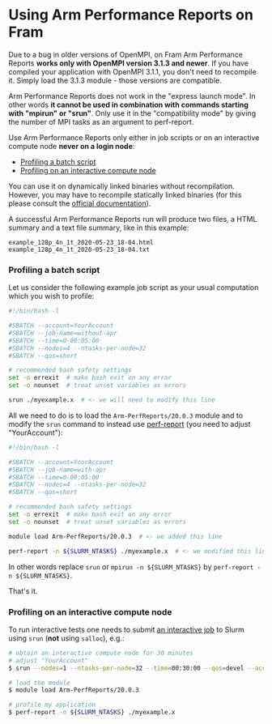

# Using Arm Performance Reports on Fram

<div class="alert alert-warning">
  <p>
    Due to a bug in older versions of OpenMPI, on Fram Arm Performance
    Reports <b>works only with OpenMPI version 3.1.3 and newer</b>. If you have
    compiled your application with OpenMPI 3.1.1, you don't need to
    recompile it. Simply load the 3.1.3 module - those versions are
    compatible.
  </p>
</div>

<div class="alert alert-danger">
  <p>
    Arm Performance Reports does not work in the "express launch mode".  In
    other words <b>it cannot be used in combination with commands starting with
    "mpirun" or "srun"</b>.
    Only use it in the "compatibility mode" by giving the number of MPI tasks
    as an argument to perf-report.
  </p>
</div>

Use Arm Performance Reports only either in job scripts or on an interactive
compute node **never on a login node**:

- [Profiling a batch script](#profiling-a-batch-script)
- [Profiling on an interactive compute node](#profiling-on-an-interactive-compute-node)

You can use it on dynamically linked binaries without recompilation.
However, you may have to recompile statically linked binaries
(for this please consult the [official documentation](https://developer.arm.com/docs/101137/2003)).

A successful Arm Performance Reports run will produce two files, a HTML summary
and a text file summary, like in this example:

```
example_128p_4n_1t_2020-05-23_18-04.html
example_128p_4n_1t_2020-05-23_18-04.txt
```


### Profiling a batch script

Let us consider the following example job script as your
usual computation which you wish to profile:

```bash
#!/bin/bash -l

#SBATCH --account=YourAccount
#SBATCH --job-name=without-apr
#SBATCH --time=0-00:05:00
#SBATCH --nodes=4 --ntasks-per-node=32
#SBATCH --qos=short

# recommended bash safety settings
set -o errexit  # make bash exit on any error
set -o nounset  # treat unset variables as errors

srun ./myexample.x  # <- we will need to modify this line
```

All we need to do is to load the `Arm-PerfReports/20.0.3` module
and to modify the `srun` command to instead use
[perf-report](https://developer.arm.com/docs/101137/latest/running-with-an-example-program)
(you need to adjust "YourAccount"):

```bash
#!/bin/bash -l

#SBATCH --account=YourAccount
#SBATCH --job-name=with-apr
#SBATCH --time=0-00:05:00
#SBATCH --nodes=4 --ntasks-per-node=32
#SBATCH --qos=short

# recommended bash safety settings
set -o errexit  # make bash exit on any error
set -o nounset  # treat unset variables as errors

module load Arm-PerfReports/20.0.3  # <- we added this line

perf-report -n ${SLURM_NTASKS} ./myexample.x  # <- we modified this line
```

In other words replace `srun` or `mpirun -n ${SLURM_NTASKS}` by
`perf-report -n ${SLURM_NTASKS}`.

That's it.


### Profiling on an interactive compute node

To run interactive tests one needs to submit
[an interactive job](/jobs/interactive_jobs.md)
to Slurm using `srun` (**not** using `salloc`), e.g.:

```bash
# obtain an interactive compute node for 30 minutes
# adjust "YourAccount"
$ srun --nodes=1 --ntasks-per-node=32 --time=00:30:00 --qos=devel --account=YourAccount --pty bash -i

# load the module
$ module load Arm-PerfReports/20.0.3 

# profile my application
$ perf-report -n ${SLURM_NTASKS} ./myexample.x
```
